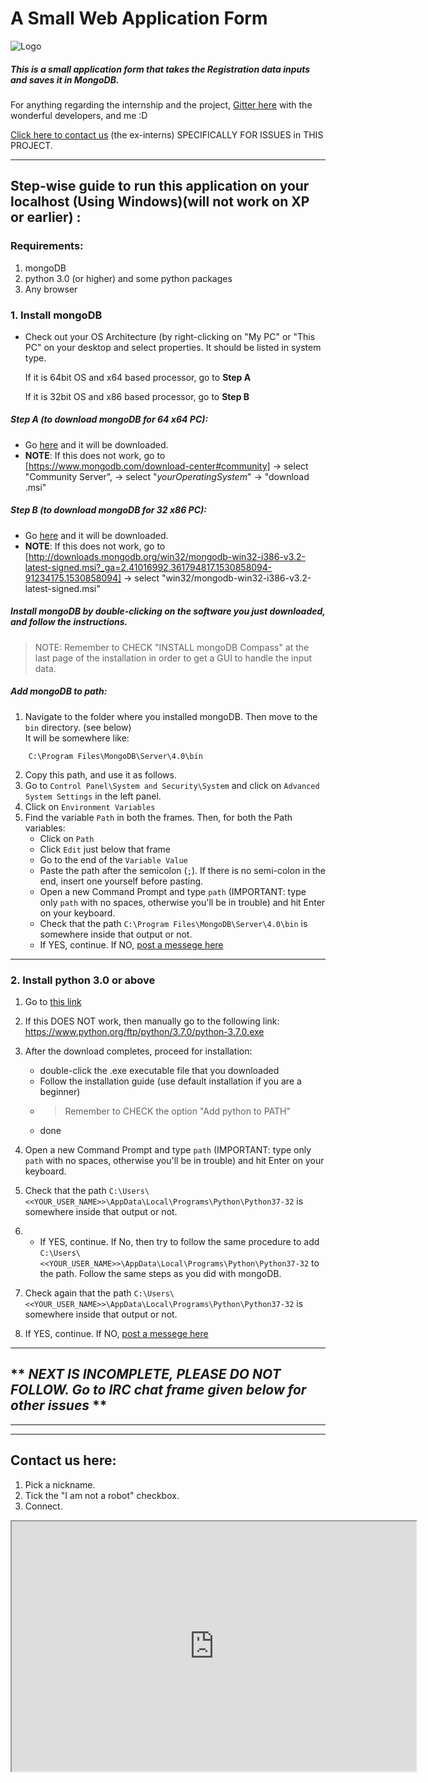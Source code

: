 # A Small Web Application Form
<img src="https://encrypted-tbn0.gstatic.com/images?q=tbn:ANd9GcTKxpa20O0eQmEZS5nBeWRO_0FdO8RfhwM8-vSn1lFEBCXklXKVww" alt="Logo">

##### This is a small application form that takes the Registration data inputs and saves it in MongoDB.


For anything regarding the internship and the project, [Gitter here](https://gitter.im/SERlyInterns/web-dev-application-form?utm_source=share-link&utm_medium=link&utm_campaign=share-link) with the wonderful developers, and me :D

[Click here to contact us](https://webchat.freenode.net/?channels=%23serly_internship_portal&uio=d4) (the ex-interns) SPECIFICALLY FOR ISSUES in THIS PROJECT.

***

## Step-wise guide to run this application on your localhost (Using Windows)(will not work on XP or earlier) :

### Requirements:
1. mongoDB
2. python 3.0 (or higher) and some python packages
3. Any browser

### 1. Install mongoDB
* Check out your OS Architecture (by right-clicking on "My PC" or "This PC" on your desktop and select properties.
It should be listed in system type.


  If it is 64bit OS and x64 based processor, go to **Step A**
  
  
  If it is 32bit OS and x86 based processor, go to **Step B**
  

##### Step A (to download mongoDB for 64 x64 PC):
* Go [here](https://www.mongodb.com/dr/fastdl.mongodb.org/win32/mongodb-win32-x86_64-2008plus-ssl-4.0.0-signed.msi/download) and it will be downloaded.
* **NOTE**: If this does not work, go to [https://www.mongodb.com/download-center#community] -> select "Community Server", -> select "*yourOperatingSystem*" -> "download .msi"

##### Step B (to download mongoDB for 32 x86 PC): 
* Go [here](http://downloads.mongodb.org/win32/mongodb-win32-i386-v3.2-latest-signed.msi?_ga=2.41016992.361794817.1530858094-91234175.1530858094) and it will be downloaded.
* **NOTE**: If this does not work, go to [http://downloads.mongodb.org/win32/mongodb-win32-i386-v3.2-latest-signed.msi?_ga=2.41016992.361794817.1530858094-91234175.1530858094] -> select "win32/mongodb-win32-i386-v3.2-latest-signed.msi"

##### Install mongoDB by double-clicking on the software you just downloaded, and follow the instructions.

> NOTE: Remember to CHECK "INSTALL mongoDB Compass" at the last page of the installation in order to get a GUI to handle the input data.

##### Add mongoDB to path:

1. Navigate to the folder where you installed mongoDB. Then move to the ```bin``` directory. (see below)  
It will be somewhere like:  
```
	C:\Program Files\MongoDB\Server\4.0\bin
```
2. Copy this path, and use it as follows.
3. Go to ```Control Panel\System and Security\System``` and click on ```Advanced System Settings``` in the left panel.
4. Click on 	```Environment Variables```
5. Find the variable ```Path``` in both the frames. Then,  for both the Path variables:
	* Click on ```Path```
	* Click ```Edit``` just below that frame
	* Go to the end of the ```Variable Value```
	* Paste the path after the semicolon (```;```). If there is no semi-colon in the end, insert one yourself before pasting.
	* Open a new Command Prompt and type ```path``` (IMPORTANT: type only ```path``` with no spaces,  otherwise you'll be in trouble) and hit Enter on your keyboard.
	* Check that the path ```C:\Program Files\MongoDB\Server\4.0\bin``` is somewhere inside that output or not.
	* If YES, continue. If NO,  [post a messege here](https://webchat.freenode.net/?channels=%23serly_internship_portal&uio=d4)

***

### 2. Install python 3.0 or above

1. Go to [this link](https://www.python.org/ftp/python/3.7.0/python-3.7.0.exe)
2. If this DOES NOT work, then manually go to the following link:   
	https://www.python.org/ftp/python/3.7.0/python-3.7.0.exe     

3. After the download completes, proceed for installation:	
	* double-click the .exe executable file that you downloaded
	* Follow the installation guide (use default installation if you are a beginner)
	* > Remember to CHECK the option "Add python to PATH"
	* done

4. Open a new Command Prompt and type ```path``` (IMPORTANT: type only ```path``` with no spaces,  otherwise you'll be in trouble) and hit Enter on your keyboard.
5. Check that the path ```C:\Users\<<YOUR_USER_NAME>>\AppData\Local\Programs\Python\Python37-32``` is somewhere inside that output or not.
6. * If YES, continue. If No, then try to follow the same procedure to add ```C:\Users\<<YOUR_USER_NAME>>\AppData\Local\Programs\Python\Python37-32``` to the path. Follow the same steps as you did with mongoDB.
7. Check again that the path ```C:\Users\<<YOUR_USER_NAME>>\AppData\Local\Programs\Python\Python37-32``` is somewhere inside that output or not.
8. If YES, continue. If NO, [post a messege here](https://webchat.freenode.net/?channels=%23serly_internship_portal&uio=d4)



***
## ** *NEXT IS INCOMPLETE,  PLEASE DO NOT FOLLOW. Go to IRC chat frame given below for other issues* **

***
***

## Contact us here:
1. Pick a nickname.
2. Tick the "I am not a robot" checkbox.
3. Connect.

<iframe src="https://webchat.freenode.net?channels=%23serly_internship_portal&uio=d4" width="647" height="400"></iframe>
